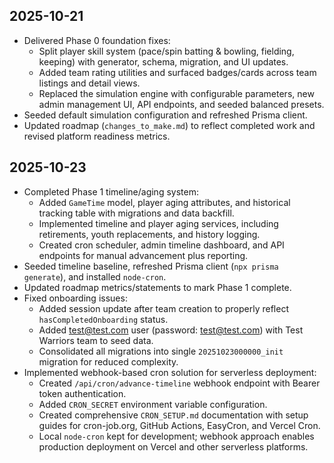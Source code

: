 ## 2025-10-21

- Delivered Phase 0 foundation fixes:
  - Split player skill system (pace/spin batting & bowling, fielding, keeping) with generator, schema, migration, and UI updates.
  - Added team rating utilities and surfaced badges/cards across team listings and detail views.
  - Replaced the simulation engine with configurable parameters, new admin management UI, API endpoints, and seeded balanced presets.
- Seeded default simulation configuration and refreshed Prisma client.
- Updated roadmap (`changes_to_make.md`) to reflect completed work and revised platform readiness metrics.

## 2025-10-23

- Completed Phase 1 timeline/aging system:
  - Added `GameTime` model, player aging attributes, and historical tracking table with migrations and data backfill.
  - Implemented timeline and player aging services, including retirements, youth replacements, and history logging.
  - Created cron scheduler, admin timeline dashboard, and API endpoints for manual advancement plus reporting.
- Seeded timeline baseline, refreshed Prisma client (`npx prisma generate`), and installed `node-cron`.
- Updated roadmap metrics/statements to mark Phase 1 complete.
- Fixed onboarding issues:
  - Added session update after team creation to properly reflect `hasCompletedOnboarding` status.
  - Added test@test.com user (password: test@test.com) with Test Warriors team to seed data.
  - Consolidated all migrations into single `20251023000000_init` migration for reduced complexity.
- Implemented webhook-based cron solution for serverless deployment:
  - Created `/api/cron/advance-timeline` webhook endpoint with Bearer token authentication.
  - Added `CRON_SECRET` environment variable configuration.
  - Created comprehensive `CRON_SETUP.md` documentation with setup guides for cron-job.org, GitHub Actions, EasyCron, and Vercel Cron.
  - Local `node-cron` kept for development; webhook approach enables production deployment on Vercel and other serverless platforms.
